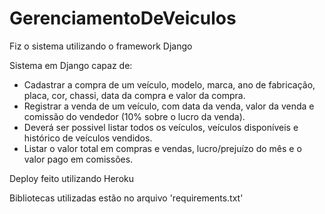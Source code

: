 # GerenciamentoDeVeiculos

Fiz o sistema utilizando o framework Django

Sistema em Django  capaz de: 
- Cadastrar a compra de um veículo, modelo, marca, ano de fabricação, placa, cor, chassi, data da compra e valor da compra. 
-  Registrar a venda de um veículo, com data da venda, valor da venda e comissão do vendedor (10% sobre o lucro da venda). 
-  Deverá ser possivel listar todos os veículos, veículos disponíveis e histórico de veículos vendidos. 
-  Listar o valor total em compras e vendas, lucro/prejuízo do mês e o valor pago em comissões.

Deploy feito utilizando Heroku

Bibliotecas utilizadas estão no arquivo 'requirements.txt'
